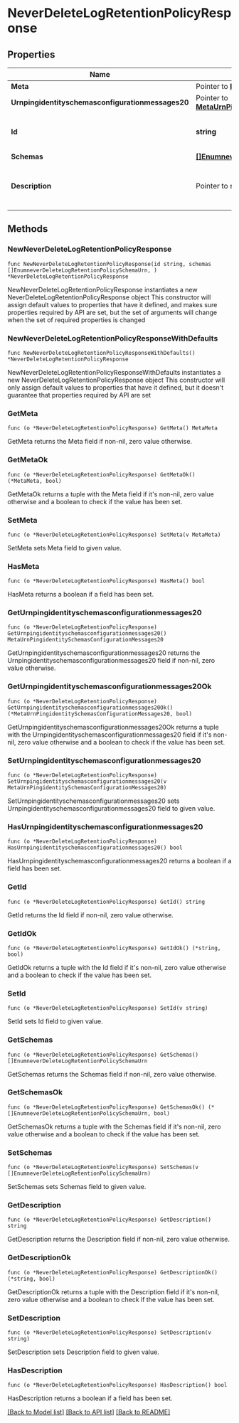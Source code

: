 # NeverDeleteLogRetentionPolicyResponse

## Properties

Name | Type | Description | Notes
------------ | ------------- | ------------- | -------------
**Meta** | Pointer to [**MetaMeta**](MetaMeta.md) |  | [optional] 
**Urnpingidentityschemasconfigurationmessages20** | Pointer to [**MetaUrnPingidentitySchemasConfigurationMessages20**](MetaUrnPingidentitySchemasConfigurationMessages20.md) |  | [optional] 
**Id** | **string** | Name of the Log Retention Policy | 
**Schemas** | [**[]EnumneverDeleteLogRetentionPolicySchemaUrn**](EnumneverDeleteLogRetentionPolicySchemaUrn.md) |  | 
**Description** | Pointer to **string** | A description for this Log Retention Policy | [optional] 

## Methods

### NewNeverDeleteLogRetentionPolicyResponse

`func NewNeverDeleteLogRetentionPolicyResponse(id string, schemas []EnumneverDeleteLogRetentionPolicySchemaUrn, ) *NeverDeleteLogRetentionPolicyResponse`

NewNeverDeleteLogRetentionPolicyResponse instantiates a new NeverDeleteLogRetentionPolicyResponse object
This constructor will assign default values to properties that have it defined,
and makes sure properties required by API are set, but the set of arguments
will change when the set of required properties is changed

### NewNeverDeleteLogRetentionPolicyResponseWithDefaults

`func NewNeverDeleteLogRetentionPolicyResponseWithDefaults() *NeverDeleteLogRetentionPolicyResponse`

NewNeverDeleteLogRetentionPolicyResponseWithDefaults instantiates a new NeverDeleteLogRetentionPolicyResponse object
This constructor will only assign default values to properties that have it defined,
but it doesn't guarantee that properties required by API are set

### GetMeta

`func (o *NeverDeleteLogRetentionPolicyResponse) GetMeta() MetaMeta`

GetMeta returns the Meta field if non-nil, zero value otherwise.

### GetMetaOk

`func (o *NeverDeleteLogRetentionPolicyResponse) GetMetaOk() (*MetaMeta, bool)`

GetMetaOk returns a tuple with the Meta field if it's non-nil, zero value otherwise
and a boolean to check if the value has been set.

### SetMeta

`func (o *NeverDeleteLogRetentionPolicyResponse) SetMeta(v MetaMeta)`

SetMeta sets Meta field to given value.

### HasMeta

`func (o *NeverDeleteLogRetentionPolicyResponse) HasMeta() bool`

HasMeta returns a boolean if a field has been set.

### GetUrnpingidentityschemasconfigurationmessages20

`func (o *NeverDeleteLogRetentionPolicyResponse) GetUrnpingidentityschemasconfigurationmessages20() MetaUrnPingidentitySchemasConfigurationMessages20`

GetUrnpingidentityschemasconfigurationmessages20 returns the Urnpingidentityschemasconfigurationmessages20 field if non-nil, zero value otherwise.

### GetUrnpingidentityschemasconfigurationmessages20Ok

`func (o *NeverDeleteLogRetentionPolicyResponse) GetUrnpingidentityschemasconfigurationmessages20Ok() (*MetaUrnPingidentitySchemasConfigurationMessages20, bool)`

GetUrnpingidentityschemasconfigurationmessages20Ok returns a tuple with the Urnpingidentityschemasconfigurationmessages20 field if it's non-nil, zero value otherwise
and a boolean to check if the value has been set.

### SetUrnpingidentityschemasconfigurationmessages20

`func (o *NeverDeleteLogRetentionPolicyResponse) SetUrnpingidentityschemasconfigurationmessages20(v MetaUrnPingidentitySchemasConfigurationMessages20)`

SetUrnpingidentityschemasconfigurationmessages20 sets Urnpingidentityschemasconfigurationmessages20 field to given value.

### HasUrnpingidentityschemasconfigurationmessages20

`func (o *NeverDeleteLogRetentionPolicyResponse) HasUrnpingidentityschemasconfigurationmessages20() bool`

HasUrnpingidentityschemasconfigurationmessages20 returns a boolean if a field has been set.

### GetId

`func (o *NeverDeleteLogRetentionPolicyResponse) GetId() string`

GetId returns the Id field if non-nil, zero value otherwise.

### GetIdOk

`func (o *NeverDeleteLogRetentionPolicyResponse) GetIdOk() (*string, bool)`

GetIdOk returns a tuple with the Id field if it's non-nil, zero value otherwise
and a boolean to check if the value has been set.

### SetId

`func (o *NeverDeleteLogRetentionPolicyResponse) SetId(v string)`

SetId sets Id field to given value.


### GetSchemas

`func (o *NeverDeleteLogRetentionPolicyResponse) GetSchemas() []EnumneverDeleteLogRetentionPolicySchemaUrn`

GetSchemas returns the Schemas field if non-nil, zero value otherwise.

### GetSchemasOk

`func (o *NeverDeleteLogRetentionPolicyResponse) GetSchemasOk() (*[]EnumneverDeleteLogRetentionPolicySchemaUrn, bool)`

GetSchemasOk returns a tuple with the Schemas field if it's non-nil, zero value otherwise
and a boolean to check if the value has been set.

### SetSchemas

`func (o *NeverDeleteLogRetentionPolicyResponse) SetSchemas(v []EnumneverDeleteLogRetentionPolicySchemaUrn)`

SetSchemas sets Schemas field to given value.


### GetDescription

`func (o *NeverDeleteLogRetentionPolicyResponse) GetDescription() string`

GetDescription returns the Description field if non-nil, zero value otherwise.

### GetDescriptionOk

`func (o *NeverDeleteLogRetentionPolicyResponse) GetDescriptionOk() (*string, bool)`

GetDescriptionOk returns a tuple with the Description field if it's non-nil, zero value otherwise
and a boolean to check if the value has been set.

### SetDescription

`func (o *NeverDeleteLogRetentionPolicyResponse) SetDescription(v string)`

SetDescription sets Description field to given value.

### HasDescription

`func (o *NeverDeleteLogRetentionPolicyResponse) HasDescription() bool`

HasDescription returns a boolean if a field has been set.


[[Back to Model list]](../README.md#documentation-for-models) [[Back to API list]](../README.md#documentation-for-api-endpoints) [[Back to README]](../README.md)


